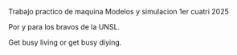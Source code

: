 Trabajo practico de maquina
Modelos y simulacion 1er cuatri 2025

Por y para los bravos de la UNSL.

Get busy living or get busy diying.

